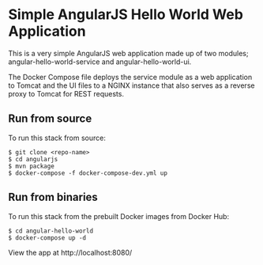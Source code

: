 # Simple AngularJS Hello World Web Application


This is a very simple AngularJS web application made up of two modules; angular-hello-world-service and angular-hello-world-ui.

The Docker Compose file deploys the service module as a web application to Tomcat and the UI files to a NGINX instance that also serves as a reverse proxy to Tomcat for REST requests.


## Run from source

To run this stack from source:

```
$ git clone <repo-name>
$ cd angularjs
$ mvn package
$ docker-compose -f docker-compose-dev.yml up
```

## Run from binaries

To run this stack from the prebuilt Docker images from Docker Hub:

```
$ cd angular-hello-world
$ docker-compose up -d
```

View the app at http://localhost:8080/

